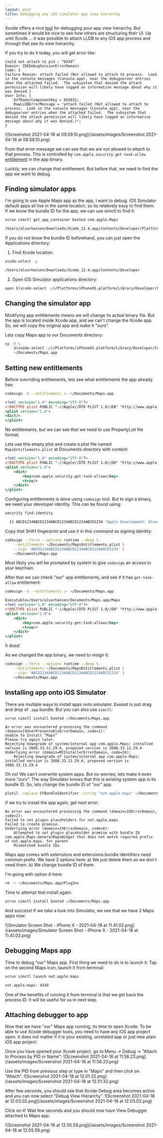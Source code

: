 ```yaml
---
layout: post
title: Debugging any iOS simulator app view hierarchy
---
```


Xcode offers a nice [tool](https://developer.apple.com/library/archive/documentation/ToolsLanguages/Conceptual/Xcode_Overview/ExaminingtheViewHierarchy.html) for debugging your 
app view hierarchy. But sometimes it would be nice to see how others are 
structuring their UI. Up  until Xcode ... it was possible to attach LLDB to any 
iOS app process and  through that see its view hierarchy.

If you try to do it today, you will get error like: 
```
Could not attach to pid : “6430”
Domain: IDEDebugSessionErrorDomain
Code: 3
Failure Reason: attach failed (Not allowed to attach to process.  Look in the console messages (Console.app), near the debugserver entries when the attached failed.  The subsystem that denied the attach permission will likely have logged an informative message about why it was denied.)
User Info: {
    DVTRadarComponentKey = 855031;
    RawLLDBErrorMessage = "attach failed (Not allowed to attach to process.  Look in the console messages (Console.app), near the debugserver entries when the attached failed.  The subsystem that denied the attach permission will likely have logged an informative message about why it was denied.)";
}
```
![Screenshot 2021-04-18 at 09.59.10.png](/assets/images/Screenshot 2021-04-18 at 09.59.10.png)

From that error message we can see that we are not allowed to attach to that 
process. This is controlled by `com.apple.security.get-task-allow` [entitlement](https://developer.apple.com/documentation/bundleresources/entitlements) 
in the app binary.

Luckily, we can change that entitlement. But before that, we need to find the 
app we want to debug.

## Finding simulator apps

I'm going to use Apple Maps app as the app, I want to debug. iOS Simulator 
default apps all live in the same location, so its relatively easy to find them.
If we know the bundle ID for the app, we can use simctl to find it: 
```sh
xcrun simctl get_app_container booted com.apple.Maps

/Users/alvarhansen/Downloads/Xcode_12.4.app/Contents/Developer/Platforms/iPhoneOS.platform/Library/Developer/CoreSimulator/Profiles/Runtimes/iOS.simruntime/Contents/Resources/RuntimeRoot/Applications/Maps.app
```

If you do not know the bundle ID beforehand, you can just open the Applications
directory:

1. Find Xcode location:

```sh
xcode-select -p

/Users/alvarhansen/Downloads/Xcode_12.4.app/Contents/Developer
```

2. Open iOS Simulator applications directory:

```sh
open $(xcode-select -p)/Platforms/iPhoneOS.platform/Library/Developer/CoreSimulator/Profiles/Runtimes/iOS.simruntime/Contents/Resources/RuntimeRoot/Applications
```

## Changing the simulator app

Modifying app entitlements means we will change its actual binary file. But the
app is located inside Xcode app, and we can't change the Xcode app. So, we will
copy the original app and make it "ours".

Lets copy Maps app to our Documents directory:
```sh
cp -R \
	$(xcode-select -p)/Platforms/iPhoneOS.platform/Library/Developer/CoreSimulator/Profiles/Runtimes/iOS.simruntime/Contents/Resources/RuntimeRoot/Applications/Maps.app \
	~/Documents/Maps.app
```

## Setting new entitlements

Before overriding entitlements, lets see what entitlements the app already has:

```sh
codesign -d --entitlements :- ~/Documents/Maps.app
```

```xml
<?xml version="1.0" encoding="UTF-8"?>
<!DOCTYPE plist PUBLIC "-//Apple//DTD PLIST 1.0//EN" "http://www.apple.com/DTDs/PropertyList-1.0.dtd">
<plist version="1.0">
<dict/>
</plist>
```

No entitlements, but we can see that we need to use PropertyList file format.

Lets use this empty plist and create a plist file named `MapsEntitlements.plist`
at Documents directory with content:

```xml
<?xml version="1.0" encoding="UTF-8"?>
<!DOCTYPE plist PUBLIC "-//Apple//DTD PLIST 1.0//EN" "http://www.apple.com/DTDs/PropertyList-1.0.dtd">
<plist version="1.0">
	<dict>
		<key>com.apple.security.get-task-allow</key>
		<true/>
	</dict>
</plist>
```

Configuring entitlements is done using `codesign` tool. But to sign a binary, 
we need your developer identity. This can be found using:

```sh
security find-identity

  1) ABCD1234ABCD1234ABCD1234ABCD1234ABCD1234 "Apple Development: Alvar Hansen (ABCD1234)"
```

Copy that SHA1 fingerprint and use it in this command as signing identity:

```sh
codesign --force --options runtime --deep \
	--entitlements ~/Documents/MapsEntitlements.plist \
	--sign 'ABCD1234ABCD1234ABCD1234ABCD1234ABCD1234' \
	~/Documents/Maps.app
```

Most likely you will be prompted by system to give `codesign` an access to your
keychain.

After that we can check "our" app entitlements, and see if it has `get-task-allow`
entitlement:

```sh
codesign -d --entitlements :- ~/Documents/Maps.app
```

```xml
Executable=/Users/alvarhansen/Documents/Maps.app/Maps
<?xml version="1.0" encoding="UTF-8"?>
<!DOCTYPE plist PUBLIC "-//Apple//DTD PLIST 1.0//EN" "http://www.apple.com/DTDs/PropertyList-1.0.dtd">
<plist version="1.0">
	<dict>
		<key>com.apple.security.get-task-allow</key>
		<true/>
	</dict>
</plist>
```

It does!

As we changed the app binary, we need to resign it:

```sh
codesign --force --options runtime --deep \
	--entitlements ~/Documents/MapsEntitlements.plist \
	--sign 'ABCD1234ABCD1234ABCD1234ABCD1234ABCD1234' \
	~/Documents/Maps.app
```

## Installing app onto iOS Simulator

There are multiple ways to install apps onto simulator. Easiest is just drag and
drop of `.app` bundle. But you can also use `simctl`:

```sh
xcrun simctl install booted ~/Documents/Maps.app
```

```
An error was encountered processing the command (domain=IXUserPresentableErrorDomain, code=1):
Unable To Install “Maps”
Please try again later.
Rejecting downgrade of system/internal app com.apple.Maps: installed version is 2608.33.11.29.4, proposed version is 2608.33.11.29.4
Underlying error (domain=MIInstallerErrorDomain, code=34):
	Rejecting downgrade of system/internal app com.apple.Maps: installed version is 2608.33.11.29.4, proposed version is 2608.33.11.29.4
```

Oh no! We can't overwrite system apps. But no worries, lets make it even more "ours".
The way Simulator knows that this is existing system app is its bundle ID. So,
lets change the bundle ID of "our" app.

```sh
plutil -replace CFBundleIdentifier -string "not.apple.maps" ~/Documents/Maps.app/Info.plist
```

If we try to install the app again, get next error:

```
An error was encountered processing the command (domain=IXErrorDomain, code=2):
Failed to set plugin placeholders for not.apple.maps
Failed to create promise.
Underlying error (domain=IXErrorDomain, code=8):
	Attempted to set plugin placeholder promise with bundle ID com.apple.Maps.GeneralMapsWidget that does not match required prefix of not.apple.maps. for parent
	Mismatched bundle IDs.
```

Maps app comes with extensions and extensions bundle identifiers need common 
prefix. We have 2 options here:
a) We just delete them as we don't need them.
b) We change bundle ID of them.

I'm going with option A here:

```sh
rm -r ~/Documents/Maps.app/PlugIns
```

Time to attempt that install again:

```sh
xcrun simctl install booted ~/Documents/Maps.app
```

And success! If we take a look into Simulator, we see that we have 2 Maps apps
now:

![Simulator Screen Shot - iPhone X - 2021-04-18 at 11.41.02.png](/assets/images/Simulator Screen Shot - iPhone X - 2021-04-18 at 11.41.02.png)

## Debugging Maps app

Time to debug "our" Maps app. First thing we need to do is to launch it. Tap on
the second Maps icon, launch it from terminal:

```sh
xcrun simctl launch not.apple.maps
```

```sh
not.apple.maps: 9249
```
One of the benefits of running it from terminal is that we get back the process ID.
It will be useful for us in next step.

## Attaching debugger to app

Now that we have "our" Maps app running, its time to open Xcode. To be able to
use Xcode debugger tools, you need to have any iOS app project open. It does not
matter if it is your existing, unrelated app or just new plain iOS app project.

Once you have opened your Xcode project, go to Menu -> Debug -> "Attach to Process by PID or Name":
![Screenshot 2021-04-18 at 11.56.23.png](/assets/images/Screenshot 2021-04-18 at 11.56.23.png)


Use the PID from previous step or type in "Maps" and then click on "Attach".
![Screenshot 2021-04-18 at 12.01.32.png](/assets/images/Screenshot 2021-04-18 at 12.01.32.png)

After few seconds, you should see that Xcode Debug area becomes active and you
can now select "Debug View Hierarchy".
![Screenshot 2021-04-18 at 12.03.02.png](/assets/images/Screenshot 2021-04-18 at 12.03.02.png)

Click on it! Wait few seconds and you should now have View Debugger attached to 
Maps app.

![Screenshot 2021-04-18 at 12.05.59.png](/assets/images/Screenshot 2021-04-18 at 12.05.59.png)

